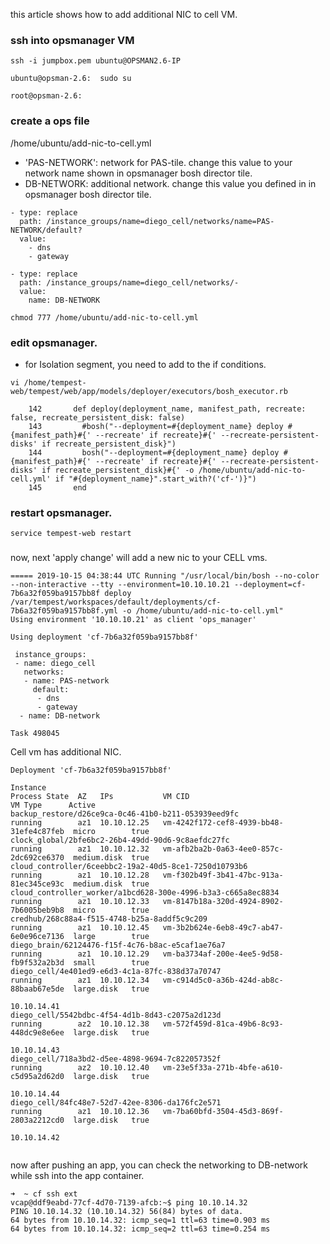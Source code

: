 this article shows how to add additional NIC to cell VM.

### ssh into opsmanager VM

```
ssh -i jumpbox.pem ubuntu@OPSMAN2.6-IP

ubuntu@opsman-2.6:  sudo su

root@opsman-2.6: 

```

### create a ops file
/home/ubuntu/add-nic-to-cell.yml
- 'PAS-NETWORK': network for PAS-tile. change this value to your network name shown in opsmanager bosh director tile.
-  DB-NETWORK: additional network. change this value you defined in in opsmanager bosh director tile.
```
- type: replace
  path: /instance_groups/name=diego_cell/networks/name=PAS-NETWORK/default?
  value:
    - dns
    - gateway

- type: replace
  path: /instance_groups/name=diego_cell/networks/-
  value:
    name: DB-NETWORK
```


```
chmod 777 /home/ubuntu/add-nic-to-cell.yml
```

### edit opsmanager. 
- for Isolation segment, you need to add to the if conditions.

```
vi /home/tempest-web/tempest/web/app/models/deployer/executors/bosh_executor.rb

    142       def deploy(deployment_name, manifest_path, recreate: false, recreate_persistent_disk: false)
    143         #bosh("--deployment=#{deployment_name} deploy #{manifest_path}#{' --recreate' if recreate}#{' --recreate-persistent-disks' if recreate_persistent_disk}")
    144         bosh("--deployment=#{deployment_name} deploy #{manifest_path}#{' --recreate' if recreate}#{' --recreate-persistent-disks' if recreate_persistent_disk}#{' -o /home/ubuntu/add-nic-to-cell.yml' if "#{deployment_name}".start_with?('cf-')}")
    145       end

```

### restart opsmanager.
```
service tempest-web restart
```

###
now, next 'apply change'  will add a new nic to your CELL vms.
```
===== 2019-10-15 04:38:44 UTC Running "/usr/local/bin/bosh --no-color --non-interactive --tty --environment=10.10.10.21 --deployment=cf-7b6a32f059ba9157bb8f deploy /var/tempest/workspaces/default/deployments/cf-7b6a32f059ba9157bb8f.yml -o /home/ubuntu/add-nic-to-cell.yml"
Using environment '10.10.10.21' as client 'ops_manager'

Using deployment 'cf-7b6a32f059ba9157bb8f'

 instance_groups:
 - name: diego_cell
   networks:
   - name: PAS-network
     default:
      - dns
      - gateway
  - name: DB-network

Task 498045
```

Cell vm has additional NIC.
```
Deployment 'cf-7b6a32f059ba9157bb8f'

Instance                                                            Process State  AZ   IPs           VM CID                                   VM Type      Active
backup_restore/d26ce9ca-0c46-41b0-b211-053939eed9fc                 running        az1  10.10.12.25   vm-4242f172-cef8-4939-bb48-31efe4c87feb  micro        true
clock_global/2bfe6bc2-26b4-49dd-90d6-9c8aefdc27fc                   running        az1  10.10.12.32   vm-afb2ba2b-0a63-4ee0-857c-2dc692ce6370  medium.disk  true
cloud_controller/6ceebbc2-19a2-40d5-8ce1-7250d10793b6               running        az1  10.10.12.28   vm-f302b49f-3b41-47bc-913a-81ec345ce93c  medium.disk  true
cloud_controller_worker/a1bcd628-300e-4996-b3a3-c665a8ec8834        running        az1  10.10.12.33   vm-8147b18a-320d-4924-8902-7b6005beb9b8  micro        true
credhub/268c88a4-f515-4748-b25a-8addf5c9c209                        running        az1  10.10.12.45   vm-3b2b624e-6eb8-49c7-ab47-6e0e96ce7136  large        true
diego_brain/62124476-f15f-4c76-b8ac-e5caf1ae76a7                    running        az1  10.10.12.29   vm-ba3734af-200e-4ee5-9d58-fb9f532a2b3d  small        true
diego_cell/4e401ed9-e6d3-4c1a-87fc-838d37a70747                     running        az1  10.10.12.34   vm-c914d5c0-a36b-424d-ab8c-88baab67e5de  large.disk   true
                                                                                        10.10.14.41
diego_cell/5542bdbc-4f54-4d1b-8d43-c2075a2d123d                     running        az2  10.10.12.38   vm-572f459d-81ca-49b6-8c93-448dc9e8e6ee  large.disk   true
                                                                                        10.10.14.43
diego_cell/718a3bd2-d5ee-4898-9694-7c822057352f                     running        az2  10.10.12.40   vm-23e5f33a-271b-4bfe-a610-c5d95a2d62d0  large.disk   true
                                                                                        10.10.14.44
diego_cell/84fc48e7-52d7-42ee-8306-da176fc2e571                     running        az1  10.10.12.36   vm-7ba60bfd-3504-45d3-869f-2803a2212cd0  large.disk   true
                                                                                        10.10.14.42
                                                                                   
```
now after pushing an app, you can check the networking to DB-network while ssh into the app container.
```
➜  ~ cf ssh ext
vcap@ddf9eabd-77cf-4d70-7139-afcb:~$ ping 10.10.14.32
PING 10.10.14.32 (10.10.14.32) 56(84) bytes of data.
64 bytes from 10.10.14.32: icmp_seq=1 ttl=63 time=0.903 ms
64 bytes from 10.10.14.32: icmp_seq=2 ttl=63 time=0.254 ms

```
